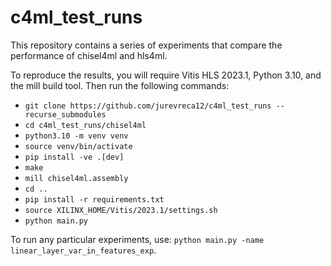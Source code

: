 # c4ml\_test\_runs

This repository contains a series of experiments that compare the performance of chisel4ml and hls4ml.


To reproduce the results, you will require Vitis HLS 2023.1, Python 3.10, and the mill build tool.
Then run the following commands:
- `git clone https://github.com/jurevreca12/c4ml_test_runs --recurse_submodules`
- `cd c4ml_test_runs/chisel4ml`
- `python3.10 -m venv venv`
- `source venv/bin/activate`
- `pip install -ve .[dev]`
- `make`
- `mill chisel4ml.assembly`
- `cd ..`
- `pip install -r requirements.txt`
- `source XILINX_HOME/Vitis/2023.1/settings.sh`
- `python main.py`

To run any particular experiments, use: `python main.py -name linear_layer_var_in_features_exp`.
